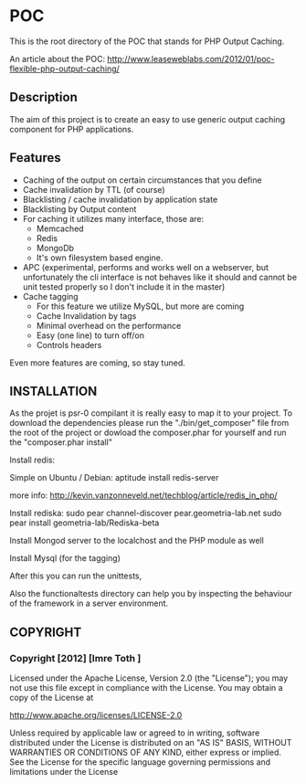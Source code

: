# POC
This is the root directory of the
POC that stands for PHP Output Caching.

An article about the POC: http://www.leaseweblabs.com/2012/01/poc-flexible-php-output-caching/

## Description

The aim of this project is to create an easy to use generic output caching component for  PHP applications.

## Features
 * Caching of the output on certain circumstances that you define
 * Cache invalidation by TTL (of course)
 * Blacklisting / cache invalidation by application state
 * Blacklisting by Output content
 * For caching it utilizes many interface, those are:
   * Memcached
   * Redis
   * MongoDb
   * It's own filesystem based engine.
 * APC (experimental, performs and works well on a webserver, but unfortunately the cli interface is not behaves like it should and cannot be unit tested properly so I don't include it in the master)
 * Cache tagging
    * For this feature we utilize MySQL, but more are coming
    * Cache Invalidation by tags
    * Minimal overhead on the performance
    * Easy (one line) to turn off/on
    * Controls headers

Even more features are coming, so stay tuned.

## INSTALLATION

As the projet is psr-0 compilant it is really easy to map it to your project. To download the dependencies please run the "./bin/get_composer" file from the root of the project or dowload the composer.phar for yourself and run the "composer.phar install"

Install redis:

Simple on Ubuntu / Debian:
aptitude install redis-server

more info:
http://kevin.vanzonneveld.net/techblog/article/redis_in_php/


Install rediska:
sudo pear channel-discover pear.geometria-lab.net
sudo pear install geometria-lab/Rediska-beta

Install Mongod server to the localchost and the PHP module as well

Install Mysql (for the tagging)

After this you can run the unittests,

Also the functionaltests directory can help you by inspecting the behaviour of the framework in a server environment.

## COPYRIGHT ##

### Copyright [2012] [Imre Toth <tothimre at gmail>] ###

Licensed under the Apache License, Version 2.0 (the "License");
you may not use this file except in compliance with the License.
You may obtain a copy of the License at

 http://www.apache.org/licenses/LICENSE-2.0

Unless required by applicable law or agreed to in writing, software
distributed under the License is distributed on an "AS IS" BASIS,
WITHOUT WARRANTIES OR CONDITIONS OF ANY KIND, either express or implied.
See the License for the specific language governing permissions and
limitations under the License
